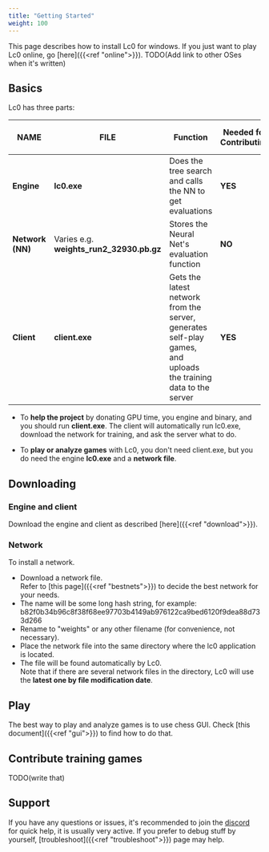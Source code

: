 ```yaml
---
title: "Getting Started"
weight: 100
---
```

This page describes how to install Lc0 for windows. If you just want to play Lc0 online, go [here]({{<ref "online">}}). TODO(Add link to other OSes when it's written)

## Basics
Lc0 has three parts: 

| NAME         | FILE     | Function                              | Needed for Contributing | Needed for Playing    |                                                                                                                   
| ------------ | -------- | --------------------------------------| ----------------------- | --------------------- | 
|**Engine**    | **lc0.exe**  | Does the tree search and calls the NN to get evaluations | **YES**       | **YES**   |
|**Network (NN)**|Varies e.g. **weights_run2_32930.pb.gz**| Stores the Neural Net's evaluation function | **NO**   | **YES**|
|**Client**    | **client.exe**| Gets the latest network from the server, generates self-play games, and uploads the training data to the server | **YES** | **NO**|

* To **help the project** by donating GPU time, you engine and binary, and you should run **client.exe**. The client will automatically run lc0.exe, download the network for training, and ask the server what to do. 

* To **play or analyze games** with Lc0, you don't need client.exe, but you do need the engine **lc0.exe** and a **network file**.

## Downloading
### Engine and client
Download the engine and client as described [here]({{<ref "download">}}).

### Network
To install a network.
  * Download a network file.  
  Refer to [this page]({{<ref "bestnets">}}) to decide the best network for your needs.
  * The name will be some long hash string, for example: b82f0b34b96c8f38f68ee97703b4149ab976122ca9bed6120f9dea88d733d266
  * Rename to "weights" or any other filename (for convenience, not necessary).
  * Place the network file into the same directory where the lc0 application is located.
  * The file will be found automatically by Lc0.  
  Note that if there are several network files in the directory, Lc0 will use the **latest one by file modification date**.

## Play
 The best way to play and analyze games is to use chess GUI. Check [this document]({{<ref "gui">}}) to find how to do that.

## Contribute training games
 TODO(write that)

## Support

If you have any questions or issues, it's recommended to join the [discord](https://discord.gg/pKujYxD) for quick help, it is usually very active.
If you prefer to debug stuff by yourself, [troubleshoot]({{<ref "troubleshoot">}}) page may help.